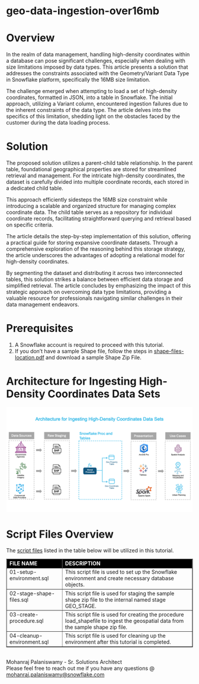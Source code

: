 # geo-data-ingestion-over16mb

# Overview
In the realm of data management, handling high-density coordinates within a database can pose significant challenges, especially when dealing with size limitations imposed by data types. This article presents a solution that addresses the constraints associated with the Geometry/Variant Data Type in Snowflake platform, specifically the 16MB size limitation.

The challenge emerged when attempting to load a set of high-density coordinates, formatted in JSON, into a table in Snowflake. The initial approach, utilizing a Variant column, encountered ingestion failures due to the inherent constraints of the data type. The article delves into the specifics of this limitation, shedding light on the obstacles faced by the customer during the data loading process.

# Solution
The proposed solution utilizes a parent-child table relationship. In the parent table, foundational geographical properties are stored for streamlined retrieval and management. For the intricate high-density coordinates, the dataset is carefully divided into multiple coordinate records, each stored in a dedicated child table.

This approach efficiently sidesteps the 16MB size constraint while introducing a scalable and organized structure for managing complex coordinate data. The child table serves as a repository for individual coordinate records, facilitating straightforward querying and retrieval based on specific criteria.

The article details the step-by-step implementation of this solution, offering a practical guide for storing expansive coordinate datasets. Through a comprehensive exploration of the reasoning behind this storage strategy, the article underscores the advantages of adopting a relational model for high-density coordinates.

By segmenting the dataset and distributing it across two interconnected tables, this solution strikes a balance between efficient data storage and simplified retrieval. The article concludes by emphasizing the impact of this strategic approach on overcoming data type limitations, providing a valuable resource for professionals navigating similar challenges in their data management endeavors.

# Prerequisites
<ol>
  <li>A Snowflake account is required to proceed with this tutorial.</li>
  <li>If you don’t have a sample Shape file, follow the steps in <a href="./shape-files/shape-files-location.pdf">shape-files-location.pdf</a> and download a sample Shape Zip File.</li>
</ol>

# Architecture for Ingesting High-Density Coordinates Data Sets
<img src="https://github.com/apr4th/geo-data-ingestion-over16mb/blob/main/images/shape-files-ingestion-1080x608.png?raw=true" alt="drawing" style="width:1080px;"/>

# Script Files Overview
The <a href="./scripts">script files</a> listed in the table below will be utilized in this tutorial.

<table border="1" style="border-collapse:collapse" width="100%">
  <tr style="color:#ffffff; background-color:#000000;">
    <td align="left" valign="bottom" width="30%"><b>FILE NAME</b></td>
    <td align="left" valign="bottom" width="70%"><b>DESCRIPTION</b></td>
  </tr>
  <tr>
    <td align="left" valign="top" width="30%">01-setup-environment.sql</td>
    <td align="left" valign="top" width="70%">This script file is used to set up the Snowflake environment and create necessary database objects.</td>
  </tr>
  <tr>
    <td align="left" valign="top" width="30%">02-stage-shape-files.sql</td>
    <td align="left" valign="top" width="70%">This script file is used for staging the sample shape zip file to the internal named stage GEO_STAGE.</td>
  </tr>
  <tr>
    <td align="left" valign="top" width="30%">03-create-procedure.sql</td>
    <td align="left" valign="top" width="70%">This script file is used for creating the procedure load_shapefile to ingest the geospatial data from the sample shape zip file.</td>
  </tr>
  <tr>
    <td align="left" valign="top" width="30%">04-cleanup-environment.sql</td>
    <td align="left" valign="top" width="70%">This script file is used for cleaning up the environment after this tutorial is completed.</td>
  </tr>
</table>

<br>
Mohanraj Palaniswamy - Sr. Solutions Architect
<br>
Please feel free to reach out me if you have any questions @ <a href = "mailto:mohanraj.palaniswamy@snowflake.com?subject=Feedback on geo-data-ingestion-over16mb Tutorial">mohanraj.palaniswamy@snowflake.com</a>
